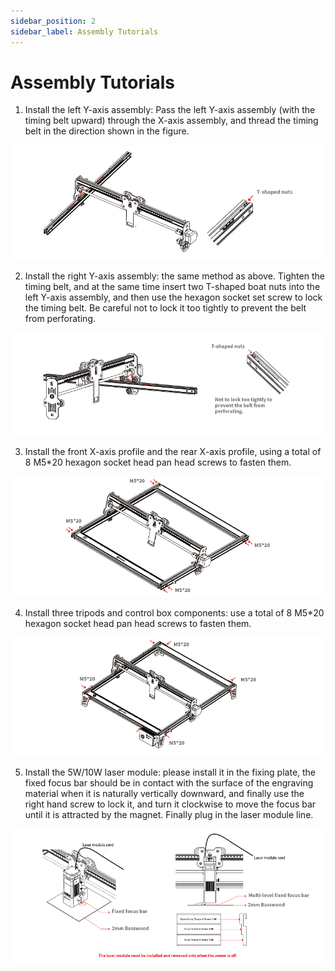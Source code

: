 ```yaml
---
sidebar_position: 2
sidebar_label: Assembly Tutorials
---
```


# Assembly Tutorials

1. Install the left Y-axis assembly: Pass the left Y-axis assembly (with the timing belt upward) through the X-axis assembly, and thread the timing belt in the direction shown in the figure.

![](./images/assembly-tutorials-01.png)

2. Install the right Y-axis assembly: the same method as above. Tighten the timing belt, and at the same time insert two T-shaped boat nuts into the left Y-axis assembly, and then use the hexagon socket set screw to lock the timing belt. Be careful not to lock it too tightly to prevent the belt from perforating.

![](./images/assembly-tutorials-02.png)

3. Install the front X-axis profile and the rear X-axis profile, using a total of 8 M5*20 hexagon socket head pan head screws to fasten them.

![](./images/assembly-tutorials-03.png)


4. Install three tripods and control box components: use a total of 8 M5*20 hexagon socket head pan head screws to fasten them.

![](./images/assembly-tutorials-04.png)

5. Install the 5W/10W laser module: please install it in the fixing plate, the fixed focus bar should be in contact with the surface of the engraving material when it is naturally vertically downward, and finally use the right hand screw to lock it, and turn it clockwise to move the focus bar until it is attracted by the magnet. Finally plug in the laser module line.

![](./images/assembly-tutorials-05.png)
